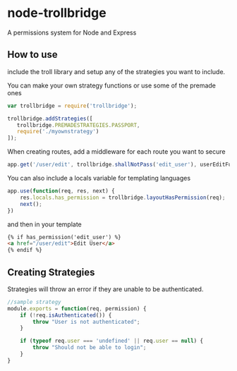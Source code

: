 node-trollbridge
================

A permissions system for Node and Express

## How to use
include the troll library and setup any of the strategies you want to include.

You can make your own strategy functions or use some of the premade ones

```js
var trollbridge = require('trollbridge');
```

```js
trollbridge.addStrategies([
   trollbridge.PREMADESTRATEGIES.PASSPORT,
   require('./myownstrategy')
]);
```
When creating routes, add a middleware for each route you want to secure

```js
app.get('/user/edit', trollbridge.shallNotPass('edit_user'), userEditFunct));
```

You can also include a locals variable for templating languages
```js
app.use(function(req, res, next) {
    res.locals.has_permission = trollbridge.layoutHasPermission(req);
    next();
})
```
and then in your template
```html
{% if has_permission('edit_user') %}
<a href="/user/edit">Edit User</a>
{% endif %}
```

## Creating Strategies
Strategies will throw an error if they are unable to be authenticated.
```js
//sample strategy
module.exports = function(req, permission) {
    if (!req.isAuthenticated()) {
        throw "User is not authenticated";
    }

    if (typeof req.user === 'undefined' || req.user == null) {
        throw "Should not be able to login";
    }
}
```
